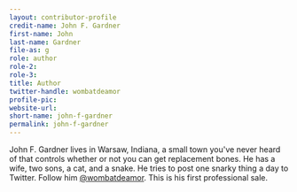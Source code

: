 ```yaml
---
layout: contributor-profile
credit-name: John F. Gardner
first-name: John
last-name: Gardner
file-as: g
role: author
role-2:
role-3:
title: Author
twitter-handle: wombatdeamor
profile-pic:
website-url:
short-name: john-f-gardner
permalink: john-f-gardner
---
```


John F. Gardner lives in Warsaw, Indiana, a small town you've never heard of that controls whether or not you can get replacement bones. He has a wife, two sons, a cat, and a snake. He tries to post one snarky thing a day to Twitter. Follow him [@wombatdeamor](https://twitter.com/wombatdeamor). This is his first professional sale.
